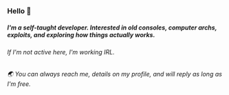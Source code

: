 ### Hello 🌳
##### I'm a self-taught developer. Interested in old consoles, computer archs, exploits, and exploring how things actually works.

###### If I'm not active here, I'm working IRL.

###### :earth_asia: You can always reach me, details on my profile, and will reply as long as I'm free.
